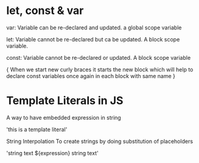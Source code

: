 # let, const & var

var: Variable can be re-declared and updated. a global scope variable

let: Variable cannot be re-declared but ca be updated. A block scope variable.

const: Variable cannot be re-declared or updated. A block scope variable

{
    When we start new curly braces it starts the new block which will help to declare const variables once again in each block with same name
}

# Template Literals in JS

A way to have embedded expression in string

'this is a template literal'

String Interpolation
To create strings by doing substitution of placeholders

'string text ${expression} string text'